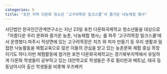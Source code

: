 ```yaml
---
categories: h
title: "포천 지역 다문화 청소년 ‘고구려목장 밀크스쿨’서 즐거운 낙농체험 행사"
---
```

사단법인 한국인간관계연구소는 지난 23일 포천 다문화국제학교 청소년들을 대상으로 「아름다운 우리 문화와 즐거운 농촌, 낙농체험 행사」를 파주 ‘고구려목장 밀크스쿨’에서 운영했다.파주시 적성면에 있는 고구려목장은 치즈 와 피자 만들기 등 우리 생활과 밀접한 낙농활동을 체험교육으로 많은 이들의 관심을 받고 있는 농촌문화 체험 중심 목장이기도 하다.이번 체험활동에 참가한 포천 다문화국제학교는 경기북부지역에서 유일하게 다문화 학생들이 공부하고 있는 대안학교로 학생들은 주로 필리핀과 베트남, 태국 등 동남아시아 출신 학생들을 비롯해 우즈베키
